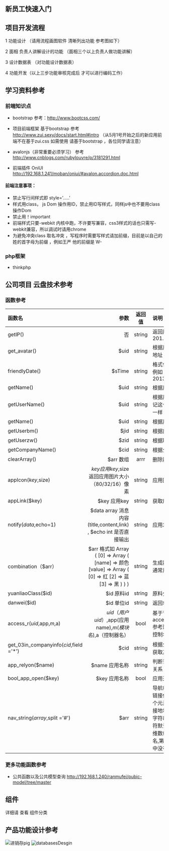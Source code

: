 ## 新员工快速入门


## 项目开发流程

 1 功能设计 （请用流程画图软件 清晰列出功能 参考图如下）

 2  面相 负责人讲解设计的功能 （面相三个以上负责人做功能讲解）

 3 设计数据表 （对功能设计数据表）

 4 功能开发（以上三步功能审核完成后 才可以进行编码工作）


## 学习资料参考

### 前端知识点

- bootstrap 参考：http://www.bootcss.com/

- 项目前端框架 基于bootstrap 参考 http://www.zui.sexy/docs/start.html#intro
 （从5月1号开始之后的新应用前端不在基于zui.css 如需使用 请基于bootstrap ，各位同学请注意）

- avalonjs（非常重要必须学习） 参考 http://www.cnblogs.com/rubylouvre/p/3181291.html

- 前端插件 OniUI http://192.168.1.241/moban/oniui/#avalon.accordion.doc.html

#### 前端注意事项：
- 禁止写行间样式即 style='.....'
- 样式用class， js Dom 操作用ID，禁止用ID写样式，同样js中也不要用class操作Dom 
- 禁止用！important
- 前端样式只要-webkit  内核中跑，不许要写兼容，css3样式的话也只需写-webkit兼容，所以调试时请用chrome
- 为避免冲突class 取名冲突 ，写程序时需要写样式请加前缀，目前是以自己的姓的首字母为前缀 ，例如王严 他的前缀是 W- 


### php框架

- thinkphp


## 公司项目 云盘技术参考


### 函数参考

| 函数名      |    参数 | 返回值  |  说明 |
| :-------- | --------:| :--: |:-------|
| getIP()  | 否 | string   |  返回用户ip地址  例如 201.23.12.33|
| get_avatar()|$uid|string| 根据用户uid 返回用户会员头像地址|
| friendlyDate()|$sTime|string| 格式化时间 返回友好的时间格式 例如 “三分钟之前”。传统时间 2013-10-23 10:20:21|
| getName()|$uid|string| 根据用户uid 返回用户的姓名 |
| getUserName()|$uid|string|根据用户uid 返回用户的账号 切记这个账号是注册账号和姓名不一样 |
| getName()|$uid|string| 根据用户uid 返回用户的姓名 |
| getUserbm()|$jid|string|根据部门jid  返回用部门名称 |
| getUserzw()|$zid|string|根据职位zid  返回用职位名称 |
| getCompanyName()|$cid|string|根据公司cid  返回公司名称 |
| clearArray()|$arr 数组|arrr|删除数组中空字符 空值  |
| appIcon($key,$size)|$key 应用key ,$size 返回应用图片大小（80/32/16）像素|string|应用图片地址  |
| appLink($key)|$key 应用key|string| 获取应用链接地址 |
|  notify($data,$echo=1)|$data   array 消息内容(title,content,link)  ,  $echo   int   是否直接输出|string| 应用发送通知 |
| combination（$arr）|$arr 格式如 Array ( [0] => Array ( [name] => 颜色 [value] => Array ( [0] => 红 [2] => 蓝 [3] => 黑 ) ) ) |string| 生成数组元素的组合 产品多规格通常用到 |
| yuanliaoClass($id)|$id 原料id|string| 原料分类名称 |
| danwei($id)|$id 单位id|string| 返回单位名称 个，元 |
| access_r($uid,$app,$m,$a)|$uid（用户uid）,$app(应用name),$m(模块名),$a（控制器名）|bool| 基于节点的权限判断   例如 access_r(2,Product,Index,dell)  参考建议用tp常量方式获取 模块 控制名 |
| get_03in_companyinfo($cid,$field ='*')|$cid |string| 根据公司cid 获取公司名称  可以获取其他公司名称 |
| app_relyon($name)|$name 应用名称|string| 判断该应用是否有其他应用依赖关系 |
| bool_app_open($key)|$key 应用名称|bool| 应用开启关闭判断|
| nav_string($array,$split ='#')|$arr|string|  导航组装  二种模式 : 1二维数组,链接信息由其中的数组组成,第一个元素为链接名,第二个元素为链接地址; 2一维数组,链接信息由字符串组成,由分隔符隔开,分隔符默认为#号导航组装 $array 二维数组,元素中第一个参数为导航名,第二个为链接地址,如果元素中没有链接,则a=javascript:|



### 更多功能函数参考

* 公共函数以及公共模型查询  http://192.168.1.240/ranmufei/pubic-model/tree/master



## 组件


详细请 查看 组件分类 



## 产品功能设计参考


![进销存pig](http://192.168.1.240/uploads/ranmufei/apps/1d864819e6/%E8%BF%9B%E9%94%80%E5%AD%98pig.jpg)
![databasesDesgin](http://192.168.1.240/uploads/ranmufei/apps/1071e4f873/databasesDesgin.png)

